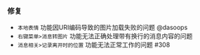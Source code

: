 ### 修复

- `本地表情` 功能因URI编码导致的图片加载失败的问题 @dasoops
- `右键菜单>消息转图片` 功能无法正确处理带有换行的消息内容的问题
- `消息相关>记录离开时的位置` 功能无法正常工作的问题 #308
